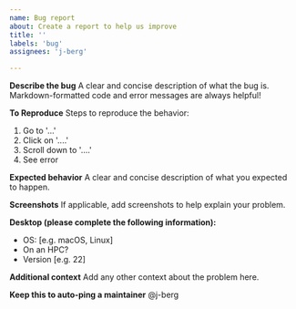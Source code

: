 ```yaml
---
name: Bug report
about: Create a report to help us improve
title: ''
labels: 'bug'
assignees: 'j-berg'

---
```


**Describe the bug**
A clear and concise description of what the bug is. Markdown-formatted code and error messages are always helpful!

**To Reproduce**
Steps to reproduce the behavior:
1. Go to '...'
2. Click on '....'
3. Scroll down to '....'
4. See error

**Expected behavior**
A clear and concise description of what you expected to happen.

**Screenshots**
If applicable, add screenshots to help explain your problem.

**Desktop (please complete the following information):**
 - OS: [e.g. macOS, Linux]
 - On an HPC?
 - Version [e.g. 22]

**Additional context**
Add any other context about the problem here.



**Keep this to auto-ping a maintainer**
@j-berg
